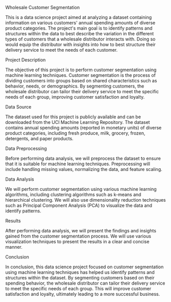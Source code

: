 Wholesale Customer Segmentation

This is a data science project aimed at analyzing a dataset containing information on various customers' annual spending amounts of diverse product categories. The project's main goal is to identify patterns and structures within the data to best describe the variation in the different types of customers that a wholesale distributor interacts with. Doing so would equip the distributor with insights into how to best structure their delivery service to meet the needs of each customer.

Project Description

The objective of this project is to perform customer segmentation using machine learning techniques. Customer segmentation is the process of dividing customers into groups based on shared characteristics such as behavior, needs, or demographics. By segmenting customers, the wholesale distributor can tailor their delivery service to meet the specific needs of each group, improving customer satisfaction and loyalty.

Data Source

The dataset used for this project is publicly available and can be downloaded from the UCI Machine Learning Repository. The dataset contains annual spending amounts (reported in monetary units) of diverse product categories, including fresh produce, milk, grocery, frozen, detergents, and paper products.

Data Preprocessing

Before performing data analysis, we will preprocess the dataset to ensure that it is suitable for machine learning techniques. Preprocessing will include handling missing values, normalizing the data, and feature scaling.

Data Analysis

We will perform customer segmentation using various machine learning algorithms, including clustering algorithms such as k-means and hierarchical clustering. We will also use dimensionality reduction techniques such as Principal Component Analysis (PCA) to visualize the data and identify patterns.

Results

After performing data analysis, we will present the findings and insights gained from the customer segmentation process. We will use various visualization techniques to present the results in a clear and concise manner.

Conclusion

In conclusion, this data science project focused on customer segmentation using machine learning techniques has helped us identify patterns and structures within the dataset. By segmenting customers based on their spending behavior, the wholesale distributor can tailor their delivery service to meet the specific needs of each group. This will improve customer satisfaction and loyalty, ultimately leading to a more successful business.
